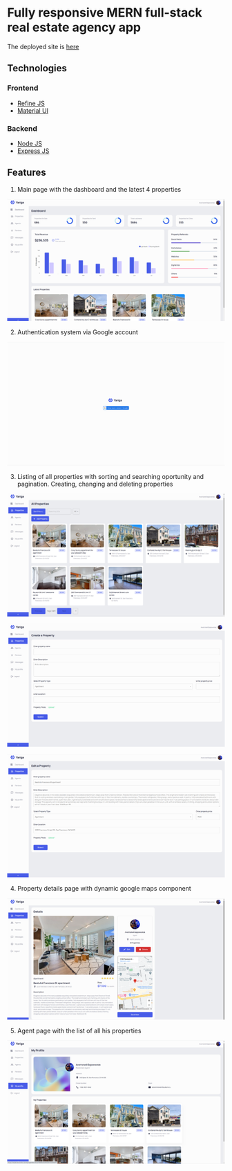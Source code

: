 # Fully responsive MERN full-stack real estate agency app
The deployed site is [here](https://estate-git-main-boronilov-team.vercel.app/)

## Technologies

### Frontend
* [Refine JS](https://refine.dev/)
* [Material UI](https://mui.com/)

### Backend
* [Node JS](https://nodejs.org/)
* [Express JS](https://expressjs.com/)


## Features
1. Main page with the dashboard and the latest 4 properties 

![Landing page](https://github.com/aboronilov/estate/blob/main/client/src/assets/screenshots/1.png)

2. Authentication system via Google account

![Auth](https://github.com/aboronilov/estate/blob/main/client/src/assets/screenshots/2.png)

3. Listing of all properties with sorting and searching oportunity and pagination. Creating, changing and deleting properties
 
![List](https://github.com/aboronilov/estate/blob/main/client/src/assets/screenshots/3.png)

![Create](https://github.com/aboronilov/estate/blob/main/client/src/assets/screenshots/4.png)

![Update](https://github.com/aboronilov/estate/blob/main/client/src/assets/screenshots/5.png)

4. Property details page with dynamic google maps component

![Property](https://github.com/aboronilov/estate/blob/main/client/src/assets/screenshots/6.png)

5. Agent page with the list of all his properties 

![Agent](https://github.com/aboronilov/estate/blob/main/client/src/assets/screenshots/7.png)

